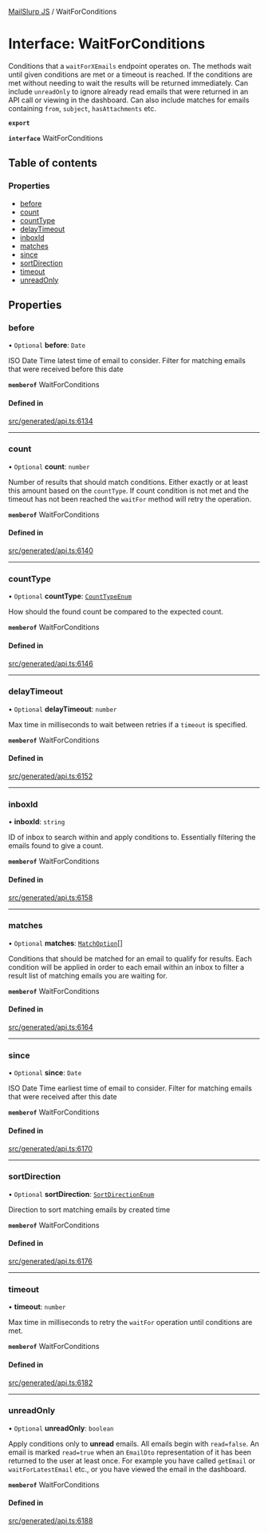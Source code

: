 [MailSlurp JS](../README.md) / WaitForConditions

# Interface: WaitForConditions

Conditions that a `waitForXEmails` endpoint operates on. The methods wait until given conditions are met or a timeout is reached. If the conditions are met without needing to wait the results will be returned immediately. Can include `unreadOnly` to ignore already read emails that were returned in an API call or viewing in the dashboard. Can also include matches for emails containing `from`, `subject`, `hasAttachments` etc.

**`export`**

**`interface`** WaitForConditions

## Table of contents

### Properties

- [before](WaitForConditions.md#before)
- [count](WaitForConditions.md#count)
- [countType](WaitForConditions.md#counttype)
- [delayTimeout](WaitForConditions.md#delaytimeout)
- [inboxId](WaitForConditions.md#inboxid)
- [matches](WaitForConditions.md#matches)
- [since](WaitForConditions.md#since)
- [sortDirection](WaitForConditions.md#sortdirection)
- [timeout](WaitForConditions.md#timeout)
- [unreadOnly](WaitForConditions.md#unreadonly)

## Properties

### before

• `Optional` **before**: `Date`

ISO Date Time latest time of email to consider. Filter for matching emails that were received before this date

**`memberof`** WaitForConditions

#### Defined in

[src/generated/api.ts:6134](https://github.com/mailslurp/mailslurp-client/blob/113e801/src/generated/api.ts#L6134)

___

### count

• `Optional` **count**: `number`

Number of results that should match conditions. Either exactly or at least this amount based on the `countType`. If count condition is not met and the timeout has not been reached the `waitFor` method will retry the operation.

**`memberof`** WaitForConditions

#### Defined in

[src/generated/api.ts:6140](https://github.com/mailslurp/mailslurp-client/blob/113e801/src/generated/api.ts#L6140)

___

### countType

• `Optional` **countType**: [`CountTypeEnum`](../enums/WaitForConditions.CountTypeEnum.md)

How should the found count be compared to the expected count.

**`memberof`** WaitForConditions

#### Defined in

[src/generated/api.ts:6146](https://github.com/mailslurp/mailslurp-client/blob/113e801/src/generated/api.ts#L6146)

___

### delayTimeout

• `Optional` **delayTimeout**: `number`

Max time in milliseconds to wait between retries if a `timeout` is specified.

**`memberof`** WaitForConditions

#### Defined in

[src/generated/api.ts:6152](https://github.com/mailslurp/mailslurp-client/blob/113e801/src/generated/api.ts#L6152)

___

### inboxId

• **inboxId**: `string`

ID of inbox to search within and apply conditions to. Essentially filtering the emails found to give a count.

**`memberof`** WaitForConditions

#### Defined in

[src/generated/api.ts:6158](https://github.com/mailslurp/mailslurp-client/blob/113e801/src/generated/api.ts#L6158)

___

### matches

• `Optional` **matches**: [`MatchOption`](MatchOption.md)[]

Conditions that should be matched for an email to qualify for results. Each condition will be applied in order to each email within an inbox to filter a result list of matching emails you are waiting for.

**`memberof`** WaitForConditions

#### Defined in

[src/generated/api.ts:6164](https://github.com/mailslurp/mailslurp-client/blob/113e801/src/generated/api.ts#L6164)

___

### since

• `Optional` **since**: `Date`

ISO Date Time earliest time of email to consider. Filter for matching emails that were received after this date

**`memberof`** WaitForConditions

#### Defined in

[src/generated/api.ts:6170](https://github.com/mailslurp/mailslurp-client/blob/113e801/src/generated/api.ts#L6170)

___

### sortDirection

• `Optional` **sortDirection**: [`SortDirectionEnum`](../enums/WaitForConditions.SortDirectionEnum.md)

Direction to sort matching emails by created time

**`memberof`** WaitForConditions

#### Defined in

[src/generated/api.ts:6176](https://github.com/mailslurp/mailslurp-client/blob/113e801/src/generated/api.ts#L6176)

___

### timeout

• **timeout**: `number`

Max time in milliseconds to retry the `waitFor` operation until conditions are met.

**`memberof`** WaitForConditions

#### Defined in

[src/generated/api.ts:6182](https://github.com/mailslurp/mailslurp-client/blob/113e801/src/generated/api.ts#L6182)

___

### unreadOnly

• `Optional` **unreadOnly**: `boolean`

Apply conditions only to **unread** emails. All emails begin with `read=false`. An email is marked `read=true` when an `EmailDto` representation of it has been returned to the user at least once. For example you have called `getEmail` or `waitForLatestEmail` etc., or you have viewed the email in the dashboard.

**`memberof`** WaitForConditions

#### Defined in

[src/generated/api.ts:6188](https://github.com/mailslurp/mailslurp-client/blob/113e801/src/generated/api.ts#L6188)
